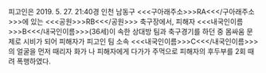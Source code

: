 피고인은 2019. 5. 27. 21:40경 인천 남동구 <<<구아래주소>>>RA<<</구아래주소>>>에 있는 <<<공원>>>RB<<</공원>>> 축구장에서, 피해자 <<<내국인이름>>>B<<</내국인이름>>>(36세)이 속한 상대방 팀과 축구경기를 하던 중 몸싸움 문제로 시비가 되어 피해자가 피고인 팀 소속 <<<내국인이름>>>C<<</내국인이름>>>의 얼굴을 먼저 때리자 화가 나 피해자에게 다가가 주먹으로 피해자의 후두부를 2회 때려 폭행하였다.